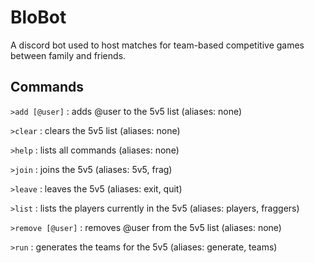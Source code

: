 # BloBot

A discord bot used to host matches for team-based competitive games between family and friends.

## Commands
`>add [@user]` : adds @user to the 5v5 list (aliases: none)

`>clear` : clears the 5v5 list (aliases: none)

`>help` : lists all commands (aliases: none)

`>join` : joins the 5v5 (aliases: 5v5, frag)

`>leave` : leaves the 5v5 (aliases: exit, quit)

`>list` : lists the players currently in the 5v5 (aliases: players, fraggers)

`>remove [@user]` : removes @user from the 5v5 list (aliases: none)

`>run` : generates the teams for the 5v5 (aliases: generate, teams)
